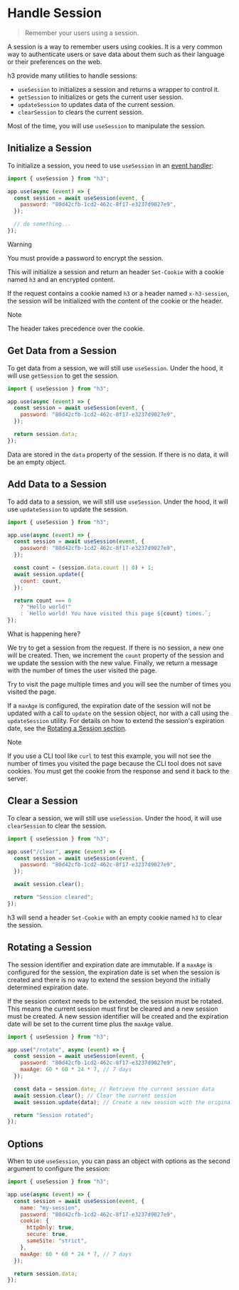 # Handle Session

> Remember your users using a session.

A session is a way to remember users using cookies. It is a very common way to authenticate users or save data about them such as their language or their preferences on the web.

h3 provide many utilities to handle sessions:

- `useSession` to initializes a session and returns a wrapper to control it.
- `getSession` to initializes or gets the current user session.
- `updateSession` to updates data of the current session.
- `clearSession` to clears the current session.

Most of the time, you will use `useSession` to manipulate the session.

## Initialize a Session

To initialize a session, you need to use `useSession` in an [event handler](/guide/event-handler):

```js
import { useSession } from "h3";

app.use(async (event) => {
  const session = await useSession(event, {
    password: "80d42cfb-1cd2-462c-8f17-e3237d9027e9",
  });

  // do something...
});
```

> [!WARNING]
> You must provide a password to encrypt the session.

This will initialize a session and return an header `Set-Cookie` with a cookie named `h3` and an encrypted content.

If the request contains a cookie named `h3` or a header named `x-h3-session`, the session will be initialized with the content of the cookie or the header.

> [!NOTE]
> The header takes precedence over the cookie.

## Get Data from a Session

To get data from a session, we will still use `useSession`. Under the hood, it will use `getSession` to get the session.

```js
import { useSession } from "h3";

app.use(async (event) => {
  const session = await useSession(event, {
    password: "80d42cfb-1cd2-462c-8f17-e3237d9027e9",
  });

  return session.data;
});
```

Data are stored in the `data` property of the session. If there is no data, it will be an empty object.

## Add Data to a Session

To add data to a session, we will still use `useSession`. Under the hood, it will use `updateSession` to update the session.

```js
import { useSession } from "h3";

app.use(async (event) => {
  const session = await useSession(event, {
    password: "80d42cfb-1cd2-462c-8f17-e3237d9027e9",
  });

  const count = (session.data.count || 0) + 1;
  await session.update({
    count: count,
  });

  return count === 0
    ? "Hello world!"
    : `Hello world! You have visited this page ${count} times.`;
});
```

What is happening here?

We try to get a session from the request. If there is no session, a new one will be created. Then, we increment the `count` property of the session and we update the session with the new value. Finally, we return a message with the number of times the user visited the page.

Try to visit the page multiple times and you will see the number of times you visited the page.

If a `maxAge` is configured, the expiration date of the session will not be updated with a call to `update` on the session object, nor with a call using the `updateSession` utility. For details on how to extend the session's expiration date, see the [Rotating a Session section](#rotating-a-session).

> [!NOTE]
> If you use a CLI tool like `curl` to test this example, you will not see the number of times you visited the page because the CLI tool does not save cookies. You must get the cookie from the response and send it back to the server.

## Clear a Session

To clear a session, we will still use `useSession`. Under the hood, it will use `clearSession` to clear the session.

```js
import { useSession } from "h3";

app.use("/clear", async (event) => {
  const session = await useSession(event, {
    password: "80d42cfb-1cd2-462c-8f17-e3237d9027e9",
  });

  await session.clear();

  return "Session cleared";
});
```

h3 will send a header `Set-Cookie` with an empty cookie named `h3` to clear the session.

## Rotating a Session

The session identifier and expiration date are immutable. If a `maxAge` is configured for the session, the expiration date is set when the session is created and there is no way to extend the session beyond the initially determined expiration date.

If the session context needs to be extended, the session must be rotated. This means the current session must first be cleared and a new session must be created. A new session identifier will be created and the expiration date will be set to the current time plus the `maxAge` value.

```js
import { useSession } from "h3";

app.use("/rotate", async (event) => {
  const session = await useSession(event, {
    password: "80d42cfb-1cd2-462c-8f17-e3237d9027e9",
    maxAge: 60 * 60 * 24 * 7, // 7 days
  });

  const data = session.date; // Retrieve the current session data
  await session.clear(); // Clear the current session
  await session.update(data); // Create a new session with the original data

  return "Session rotated";
});
```

## Options

When to use `useSession`, you can pass an object with options as the second argument to configure the session:

```js
import { useSession } from "h3";

app.use(async (event) => {
  const session = await useSession(event, {
    name: "my-session",
    password: "80d42cfb-1cd2-462c-8f17-e3237d9027e9",
    cookie: {
      httpOnly: true,
      secure: true,
      sameSite: "strict",
    },
    maxAge: 60 * 60 * 24 * 7, // 7 days
  });

  return session.data;
});
```
